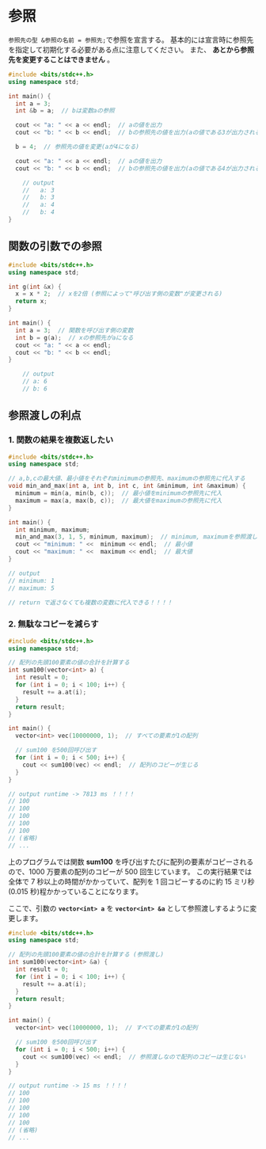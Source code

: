 # 参照

`参照先の型 &参照の名前 = 参照先;`で参照を宣言する。
基本的には宣言時に参照先を指定して初期化する必要がある点に注意してください。
また、 **あとから参照先を変更することはできません** 。

```cpp
#include <bits/stdc++.h>
using namespace std;

int main() {
  int a = 3;
  int &b = a;  // bは変数aの参照

  cout << "a: " << a << endl;  // aの値を出力
  cout << "b: " << b << endl;  // bの参照先の値を出力(aの値である3が出力される)

  b = 4;  // 参照先の値を変更(aが4になる)

  cout << "a: " << a << endl;  // aの値を出力
  cout << "b: " << b << endl;  // bの参照先の値を出力(aの値である4が出力される)

    // output
    //   a: 3
    //   b: 3
    //   a: 4
    //   b: 4
}
```

## 関数の引数での参照

```cpp
#include <bits/stdc++.h>
using namespace std;

int g(int &x) {
  x = x * 2;  // xを2倍 (参照によって"呼び出す側の変数"が変更される)
  return x;
}

int main() {
  int a = 3;  // 関数を呼び出す側の変数
  int b = g(a);  // xの参照先がaになる
  cout << "a: " << a << endl;
  cout << "b: " << b << endl;
}

    // output
    // a: 6
    // b: 6
```

## 参照渡しの利点

### 1. 関数の結果を複数返したい

```cpp
#include <bits/stdc++.h>
using namespace std;

// a,b,cの最大値、最小値をそれぞれminimumの参照先、maximumの参照先に代入する
void min_and_max(int a, int b, int c, int &minimum, int &maximum) {
  minimum = min(a, min(b, c));  // 最小値をminimumの参照先に代入
  maximum = max(a, max(b, c));  // 最大値をmaximumの参照先に代入
}

int main() {
  int minimum, maximum;
  min_and_max(3, 1, 5, minimum, maximum);  // minimum, maximumを参照渡し
  cout << "minimum: " <<  minimum << endl;  // 最小値
  cout << "maximum: " <<  maximum << endl;  // 最大値
}

// output
// minimum: 1
// maximum: 5

// return で返さなくても複数の変数に代入できる！！！！
```

### 2. 無駄なコピーを減らす

```cpp
#include <bits/stdc++.h>
using namespace std;

// 配列の先頭100要素の値の合計を計算する
int sum100(vector<int> a) {
  int result = 0;
  for (int i = 0; i < 100; i++) {
    result += a.at(i);
  }
  return result;
}

int main() {
  vector<int> vec(10000000, 1);  // すべての要素が1の配列

  // sum100 を500回呼び出す
  for (int i = 0; i < 500; i++) {
    cout << sum100(vec) << endl;  // 配列のコピーが生じる
  }
}

// output runtime -> 7813 ms ！！！！
// 100
// 100
// 100
// 100
// 100
// (省略)
// ...
```

上のプログラムでは関数 **sum100** を呼び出すたびに配列の要素がコピーされるので、1000 万要素の配列のコピーが 500 回生じています。
この実行結果では全体で 7 秒以上の時間がかかっていて、配列を 1 回コピーするのに約 15 ミリ秒(0.015 秒)程かかっていることになります。

ここで、引数の **`vector<int> a`** を **`vector<int> &a`** として参照渡しするように変更します。

```cpp
#include <bits/stdc++.h>
using namespace std;

// 配列の先頭100要素の値の合計を計算する (参照渡し)
int sum100(vector<int> &a) {
  int result = 0;
  for (int i = 0; i < 100; i++) {
    result += a.at(i);
  }
  return result;
}

int main() {
  vector<int> vec(10000000, 1);  // すべての要素が1の配列

  // sum100 を500回呼び出す
  for (int i = 0; i < 500; i++) {
    cout << sum100(vec) << endl;  // 参照渡しなので配列のコピーは生じない
  }
}

// output runtime -> 15 ms ！！！！
// 100
// 100
// 100
// 100
// 100
// (省略)
// ...
```
